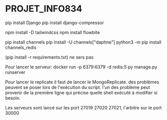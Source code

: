 # PROJET_INFO834

pip install Django
pip install django-compressor

npm install -D tailwindcss
npm install flowbite

pip install channels
pip install -U channels["daphne"]
python3 -m pip install channels_redis




(pip install -r requirements.txt) ne sers pas 

Pour lancer le serveur:
docker run -p 6379:6379 -d redis:5
py manage.py runserver

Pour lancer le replicate il faut de lancer le MongoReplicate.
des problèmes peuvent se poser lors de l'exécution du script. l'un des problème peut provenir de la première ligne qui précise quelle shell exécuté à modifier si besoin.

Les serveurs sont lancé sur les port 27019 27020 27021, l'arbitre sur le port 30000 
